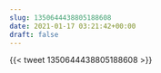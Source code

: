 ```yaml
---
slug: 1350644438805188608
date: 2021-01-17 03:21:42+00:00
draft: false
---
```


{{< tweet 1350644438805188608 >}}
